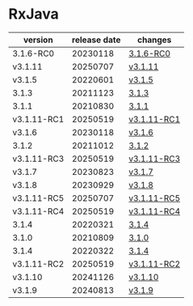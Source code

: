 # RxJava	


|version|release date|changes|
|---|---|---|
|3.1.6-RC0|20230118|[3.1.6-RC0](./3.1.6-RC0-20230118.md)|
|v3.1.11|20250707|[v3.1.11](./v3.1.11-20250707.md)|
|v3.1.5|20220601|[v3.1.5](./v3.1.5-20220601.md)|
|3.1.3|20211123|[3.1.3](./3.1.3-20211123.md)|
|3.1.1|20210830|[3.1.1](./3.1.1-20210830.md)|
|v3.1.11-RC1|20250519|[v3.1.11-RC1](./v3.1.11-RC1-20250519.md)|
|v3.1.6|20230118|[v3.1.6](./v3.1.6-20230118.md)|
|3.1.2|20211012|[3.1.2](./3.1.2-20211012.md)|
|v3.1.11-RC3|20250519|[v3.1.11-RC3](./v3.1.11-RC3-20250519.md)|
|v3.1.7|20230823|[v3.1.7](./v3.1.7-20230823.md)|
|v3.1.8|20230929|[v3.1.8](./v3.1.8-20230929.md)|
|v3.1.11-RC5|20250707|[v3.1.11-RC5](./v3.1.11-RC5-20250707.md)|
|v3.1.11-RC4|20250519|[v3.1.11-RC4](./v3.1.11-RC4-20250519.md)|
|3.1.4|20220321|[3.1.4](./3.1.4-20220321.md)|
|3.1.0|20210809|[3.1.0](./3.1.0-20210809.md)|
|3.1.4|20220322|[3.1.4](./3.1.4-20220322.md)|
|v3.1.11-RC2|20250519|[v3.1.11-RC2](./v3.1.11-RC2-20250519.md)|
|v3.1.10|20241126|[v3.1.10](./v3.1.10-20241126.md)|
|v3.1.9|20240813|[v3.1.9](./v3.1.9-20240813.md)|
